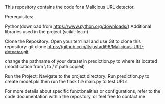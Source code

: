 This repository contains the code for a Malicious URL detector.

Prerequisites:

Python(download from https://www.python.org/downloads/)
Additional libraries used in the project (scikit-learn)

Clone the Repository:
Open your terminal and use Git to clone this repository:
git clone https://github.com/itsjustadi96/Malicious-URL-detector.git

change the pathname of your dataset in prediction.py to where its located (modification from \ to / if path copied)

Run the Project:
Navigate to the project directory:
Run prediction.py to create model.pkl
then run the flask file main.py to test URLs


For more details about specific functionalities or configurations, refer to the code documentation within the repository, or feel free to contact me

